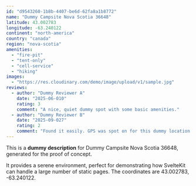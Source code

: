 ```yaml
---
id: "d9543260-1b8b-4407-be6d-62fa8a1b8772"
name: "Dummy Campsite Nova Scotia 36648"
latitude: 43.002783
longitude: -63.240122
continent: "north-america"
country: "canada"
region: "nova-scotia"
amenities:
  - "fire-pit"
  - "tent-only"
  - "cell-service"
  - "hiking"
images:
  - "https://res.cloudinary.com/demo/image/upload/v1/sample.jpg"
reviews:
  - author: "Dummy Reviewer A"
    date: "2025-06-010"
    rating: 3
    comment: "A nice, quiet dummy spot with some basic amenities."
  - author: "Dummy Reviewer B"
    date: "2025-09-027"
    rating: 2
    comment: "Found it easily. GPS was spot on for this dummy location."
---
```


This is a **dummy description** for Dummy Campsite Nova Scotia 36648, generated for the proof of concept.

It provides a serene environment, perfect for demonstrating how SvelteKit can handle a large number of static pages. The coordinates are 43.002783, -63.240122.

